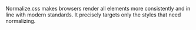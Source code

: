 Normalize.css makes browsers render all elements more consistently and in line with modern standards. It precisely targets only the styles that need normalizing.
